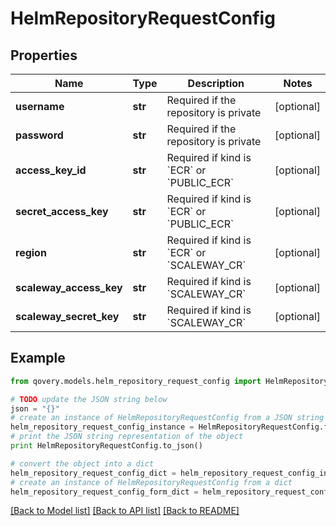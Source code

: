# HelmRepositoryRequestConfig


## Properties

Name | Type | Description | Notes
------------ | ------------- | ------------- | -------------
**username** | **str** | Required if the repository is private | [optional] 
**password** | **str** | Required if the repository is private | [optional] 
**access_key_id** | **str** | Required if kind is &#x60;ECR&#x60; or &#x60;PUBLIC_ECR&#x60; | [optional] 
**secret_access_key** | **str** | Required if kind is &#x60;ECR&#x60; or &#x60;PUBLIC_ECR&#x60; | [optional] 
**region** | **str** | Required if kind is &#x60;ECR&#x60; or &#x60;SCALEWAY_CR&#x60; | [optional] 
**scaleway_access_key** | **str** | Required if kind is &#x60;SCALEWAY_CR&#x60; | [optional] 
**scaleway_secret_key** | **str** | Required if kind is &#x60;SCALEWAY_CR&#x60; | [optional] 

## Example

```python
from qovery.models.helm_repository_request_config import HelmRepositoryRequestConfig

# TODO update the JSON string below
json = "{}"
# create an instance of HelmRepositoryRequestConfig from a JSON string
helm_repository_request_config_instance = HelmRepositoryRequestConfig.from_json(json)
# print the JSON string representation of the object
print HelmRepositoryRequestConfig.to_json()

# convert the object into a dict
helm_repository_request_config_dict = helm_repository_request_config_instance.to_dict()
# create an instance of HelmRepositoryRequestConfig from a dict
helm_repository_request_config_form_dict = helm_repository_request_config.from_dict(helm_repository_request_config_dict)
```
[[Back to Model list]](../README.md#documentation-for-models) [[Back to API list]](../README.md#documentation-for-api-endpoints) [[Back to README]](../README.md)


